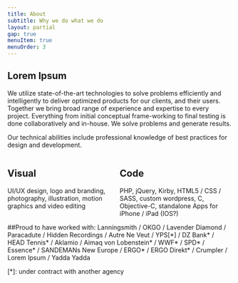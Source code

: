 ```yaml
---
title: About
subtitle: Why we do what we do
layout: partial
gap: true
menuItem: true
menuOrder: 3
---
```

## Lorem Ipsum
We utilize state-of-the-art technologies to solve problems efficiently and intelligently to deliver optimized products for our clients, and their users. Together we bring broad range of experience and expertise to every project. Everything from initial conceptual frame-working to final testing is done collaboratively and in-house. We solve problems and generate results.

Our technical abilities include professional knowledge of best practices for design and development.

<div style="float:left; width: 50%;">
    <h2>Visual</h2>
    <p>UI/UX design, logo and branding, photography, illustration, motion graphics and video editing<p>
</div>
<div style="float:left; width: 50%;">
    <h2>Code</h2>
    <p>PHP, jQuery, Kirby, HTML5 / CSS / SASS, custom wordpress, C, Objective-C, standalone Apps for iPhone / iPad (IOS?)</p>
</div>

##Proud to have worked with: 
Lanningsmith / OKGO / Lavender Diamond / Paracadute / Hidden Recordings / Autre Ne Veut / YPS[\*] / DZ Bank* / HEAD Tennis* / Aklamio / Aimaq von Lobenstein* / WWF* / SPD* / Essence* / SANDEMANs New Europe / ERGO* / ERGO Direkt* / Crumpler / Lorem Ipsum / Yadda Yadda

[*]: under contract with another agency
